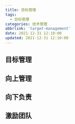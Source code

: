 ```yaml
---
title: 目标管理
tags:
  - 目标管理
categories: 技术管理
abbrlink: 'target-management'
date: 2021-12-31 12:10:00
updated: 2021-12-31 12:10:00
---
```


## 目标管理
## 向上管理
## 向下负责
## 激励团队